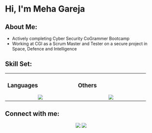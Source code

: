 # Hi, I'm Meha Gareja

## About Me:
- Actively completing Cyber Security CoGrammer Bootcamp
- Working at CGI as a Scrum Master and Tester on a secure project in Space, Defence and Intelligence

## Skill Set:

<table><tr><td valign="top" width="25%">
        
### Languages
<a href="https://github.com/mgareja">
<div align="center">
       <img src="https://skillicons.dev/icons?i=selenium,python,matlab,&perline=4" /> 
</div>
</a>

</td><td valign="top" width="25%">
  
### Others
<a href="https://github.com/mgareja">
<div align="center">
       <img src="https://skillicons.dev/icons?i=git,gitlab,github,vscode,jenkins,jira,svn,trac,vscodeqt&perline=4" /> 
</div>
</a>
</td>
</tr></table>


## Connect with me:
<div align="center">
    <a href="https://www.linkedin.com/in/mgareja/" target="_blank"><img src="https://img.shields.io/badge/-Meha%20Gareja-0077B5?style=flat&logo=Linkedin&logoColor=white"/></a>
    <a target="_blank" href="mailto:mgareja@gmail.com"><img src="https://img.shields.io/badge/-mgareja@gmail.com-D14836?style=flat&logo=Gmail&logoColor=white"/></a>
</div>
